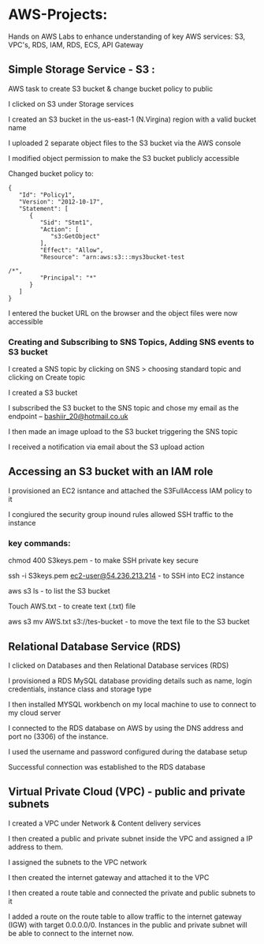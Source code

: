 # AWS-Projects: 
Hands on AWS Labs to enhance understanding of key AWS services: S3, VPC's, RDS, IAM, RDS, ECS, API Gateway

## Simple Storage Service - S3 :

AWS task to create S3 bucket & change bucket policy to public  

I clicked on S3 under Storage services

I created an S3 bucket in the us-east-1 (N.Virgina) region with a valid bucket name

I uploaded 2 separate object files to the S3 bucket via the AWS console  

I modified object permission to make the S3 bucket publicly accessible  

Changed bucket policy to: 

```
{ 
   "Id": "Policy1", 
   "Version": "2012-10-17", 
   "Statement": [ 
      { 
         "Sid": "Stmt1", 
         "Action": [ 
            "s3:GetObject" 
         ], 
         "Effect": "Allow", 
         "Resource": "arn:aws:s3:::mys3bucket-test 

/*", 
         "Principal": "*" 
      } 
   ] 
} 
```

I entered the bucket URL on the browser and the object files were now accessible


### Creating and Subscribing to SNS Topics, Adding SNS events to S3 bucket

I created a SNS topic by clicking on SNS > choosing standard topic and clicking on Create topic  

I created a S3 bucket  

I subscribed the S3 bucket to the SNS topic and chose my email as the endpoint – bashiir_20@hotmail.co.uk  

I then made an image upload to the S3 bucket triggering the SNS topic  

I received a notification via email about the S3 upload action


## Accessing an S3 bucket with an IAM role

I provisioned an EC2 isntance and attached the S3FullAccess IAM policy to it

I congiured the security group inound rules allowed SSH traffic to the instance


### key commands:

chmod 400 S3keys.pem - to make SSH private key secure  

ssh -i S3keys.pem ec2-user@54.236.213.214 - to SSH into EC2 instance  

aws s3 ls - to list the S3 bucket  

Touch AWS.txt - to create text (.txt) file  

aws s3 mv AWS.txt s3://tes-bucket - to move the text file to the S3 bucket


## Relational Database Service (RDS)

I clicked on Databases and then Relational Database services (RDS)

I provisioned a RDS MySQL database providing details such as name, login credentials, instance class and storage type 

I then installed MYSQL workbench on my local machine to use to connect to my cloud server 

I connected to the RDS database on AWS by using the DNS address and port no (3306) of the instance. 

I used the username and password configured during the database setup 

Successful connection was established to the RDS database


## Virtual Private Cloud (VPC) - public and private subnets

I created a VPC under Network & Content delivery services  

I then created a public and private subnet inside the VPC and assigned a IP address to them. 

I assigned the subnets to the VPC network 

I then created the internet gateway and attached it to the VPC

I then created a route table and connected the private and public subnets to it  

I added a route on the route table to allow traffic to the internet gateway (IGW) with target 0.0.0.0/0. Instances in the public and private subnet will be able to connect to the internet now. 




 
